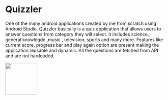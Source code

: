 # Quizzler
One of the many android applications created by me from scratch using Android Studio. 
Quizzler basically is a quiz application that allows users to answer questions from category they will select.
It includes science, general knowlegde ,music , television, sports and many more.
Features like current score, progress bar and play again option are present making the application reusable and dynamic.
All the questions are fetched from API and are not hardcoded.

<img src="quizzler/img1.jpg" width="100px" height="100px">
